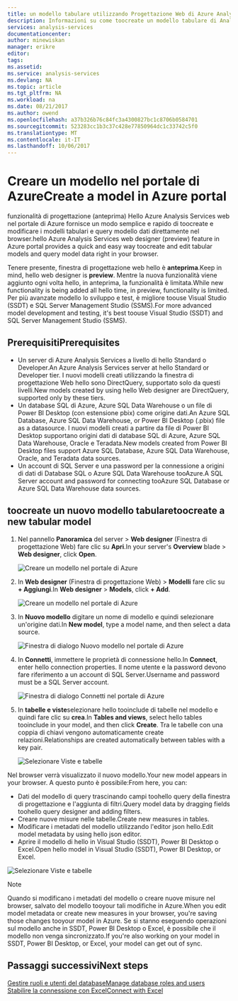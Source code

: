 ```yaml
---
title: un modello tabulare utilizzando Progettazione Web di Azure Analysis Services hello aaaCreate | Documenti Microsoft
description: Informazioni su come toocreate un modello tabulare di Analysis Services di Azure tramite hello designer Web nel portale di Azure.
services: analysis-services
documentationcenter: 
author: minewiskan
manager: erikre
editor: 
tags: 
ms.assetid: 
ms.service: analysis-services
ms.devlang: NA
ms.topic: article
ms.tgt_pltfrm: NA
ms.workload: na
ms.date: 08/21/2017
ms.author: owend
ms.openlocfilehash: a37b326b76c84fc3a4300827bc1c8706b0584701
ms.sourcegitcommit: 523283cc1b3c37c428e77850964dc1c33742c5f0
ms.translationtype: MT
ms.contentlocale: it-IT
ms.lasthandoff: 10/06/2017
---
```

# <a name="create-a-model-in-azure-portal"></a><span data-ttu-id="33153-103">Creare un modello nel portale di Azure</span><span class="sxs-lookup"><span data-stu-id="33153-103">Create a model in Azure portal</span></span>

<span data-ttu-id="33153-104">funzionalità di progettazione (anteprima) Hello Azure Analysis Services web nel portale di Azure fornisce un modo semplice e rapido di toocreate e modificare i modelli tabulari e query modello dati direttamente nel browser.</span><span class="sxs-lookup"><span data-stu-id="33153-104">hello Azure Analysis Services web designer (preview) feature in Azure portal provides a quick and easy way toocreate and edit tabular models and query model data right in your browser.</span></span> 

<span data-ttu-id="33153-105">Tenere presente, finestra di progettazione web hello è **anteprima**.</span><span class="sxs-lookup"><span data-stu-id="33153-105">Keep in mind, hello web designer is **preview**.</span></span> <span data-ttu-id="33153-106">Mentre la nuova funzionalità viene aggiunto ogni volta hello, in anteprima, la funzionalità è limitata.</span><span class="sxs-lookup"><span data-stu-id="33153-106">While new functionality is being added all hello time, in preview, functionality is limited.</span></span> <span data-ttu-id="33153-107">Per più avanzate modello lo sviluppo e test, è migliore toouse Visual Studio (SSDT) e SQL Server Management Studio (SSMS).</span><span class="sxs-lookup"><span data-stu-id="33153-107">For more advanced model development and testing, it's best toouse Visual Studio (SSDT) and SQL Server Management Studio (SSMS).</span></span>

## <a name="prerequisites"></a><span data-ttu-id="33153-108">Prerequisiti</span><span class="sxs-lookup"><span data-stu-id="33153-108">Prerequisites</span></span>

- <span data-ttu-id="33153-109">Un server di Azure Analysis Services a livello di hello Standard o Developer.</span><span class="sxs-lookup"><span data-stu-id="33153-109">An Azure Analysis Services server at hello Standard or Developer tier.</span></span> <span data-ttu-id="33153-110">I nuovi modelli creati utilizzando la finestra di progettazione Web hello sono DirectQuery, supportato solo da questi livelli.</span><span class="sxs-lookup"><span data-stu-id="33153-110">New models created by using hello Web designer are DirectQuery, supported only by these tiers.</span></span>
- <span data-ttu-id="33153-111">Un database SQL di Azure, Azure SQL Data Warehouse o un file di Power BI Desktop (con estensione pbix) come origine dati.</span><span class="sxs-lookup"><span data-stu-id="33153-111">An Azure SQL Database, Azure SQL Data Warehouse, or Power BI Desktop (.pbix) file as a datasource.</span></span> <span data-ttu-id="33153-112">I nuovi modelli creati a partire da file di Power BI Desktop supportano origini dati di database SQL di Azure, Azure SQL Data Warehouse, Oracle e Teradata.</span><span class="sxs-lookup"><span data-stu-id="33153-112">New models created from Power BI Desktop files support Azure SQL Database, Azure SQL Data Warehouse, Oracle, and Teradata data sources.</span></span>
- <span data-ttu-id="33153-113">Un account di SQL Server e una password per la connessione a origini di dati di Database SQL o Azure SQL Data Warehouse tooAzure.</span><span class="sxs-lookup"><span data-stu-id="33153-113">A SQL Server account and password for connecting tooAzure SQL Database or Azure SQL Data Warehouse data sources.</span></span>

## <a name="toocreate-a-new-tabular-model"></a><span data-ttu-id="33153-114">toocreate un nuovo modello tabulare</span><span class="sxs-lookup"><span data-stu-id="33153-114">toocreate a new tabular model</span></span>

1. <span data-ttu-id="33153-115">Nel pannello **Panoramica**  del server > **Web designer** (Finestra di progettazione Web) fare clic su **Apri**.</span><span class="sxs-lookup"><span data-stu-id="33153-115">In your server's **Overview** blade > **Web designer**, click **Open**.</span></span>

    ![Creare un modello nel portale di Azure](./media/analysis-services-create-model-portal/aas-create-portal-overview-wd.png)

2. <span data-ttu-id="33153-117">In **Web designer** (Finestra di progettazione Web)  >  **Modelli** fare clic su **+ Aggiungi**.</span><span class="sxs-lookup"><span data-stu-id="33153-117">In **Web designer** > **Models**, click **+ Add**.</span></span>

    ![Creare un modello nel portale di Azure](./media/analysis-services-create-model-portal/aas-create-portal-models.png)

3. <span data-ttu-id="33153-119">In **Nuovo modello** digitare un nome di modello e quindi selezionare un'origine dati.</span><span class="sxs-lookup"><span data-stu-id="33153-119">In **New model**, type a model name, and then select a data source.</span></span>

    ![Finestra di dialogo Nuovo modello nel portale di Azure](./media/analysis-services-create-model-portal/aas-create-portal-new-model.png)

4. <span data-ttu-id="33153-121">In **Connetti**, immettere le proprietà di connessione hello.</span><span class="sxs-lookup"><span data-stu-id="33153-121">In **Connect**, enter hello connection properties.</span></span> <span data-ttu-id="33153-122">Il nome utente e la password devono fare riferimento a un account di SQL Server.</span><span class="sxs-lookup"><span data-stu-id="33153-122">Username and password must be a SQL Server account.</span></span>

     ![Finestra di dialogo Connetti nel portale di Azure](./media/analysis-services-create-model-portal/aas-create-portal-connect.png)

5. <span data-ttu-id="33153-124">In **tabelle e viste**selezionare hello tooinclude di tabelle nel modello e quindi fare clic su **crea**.</span><span class="sxs-lookup"><span data-stu-id="33153-124">In **Tables and views**, select hello tables tooinclude in your model, and then click **Create**.</span></span> <span data-ttu-id="33153-125">Tra le tabelle con una coppia di chiavi vengono automaticamente create relazioni.</span><span class="sxs-lookup"><span data-stu-id="33153-125">Relationships are created automatically between tables with a key pair.</span></span>

     ![Selezionare Viste e tabelle](./media/analysis-services-create-model-portal/aas-create-portal-tables.png)

<span data-ttu-id="33153-127">Nel browser verrà visualizzato il nuovo modello.</span><span class="sxs-lookup"><span data-stu-id="33153-127">Your new model appears in your browser.</span></span> <span data-ttu-id="33153-128">A questo punto è possibile:</span><span class="sxs-lookup"><span data-stu-id="33153-128">From here, you can:</span></span>   

- <span data-ttu-id="33153-129">Dati del modello di query trascinando campi toohello query della finestra di progettazione e l'aggiunta di filtri.</span><span class="sxs-lookup"><span data-stu-id="33153-129">Query model data by dragging fields toohello query designer and adding filters.</span></span>
- <span data-ttu-id="33153-130">Creare nuove misure nelle tabelle.</span><span class="sxs-lookup"><span data-stu-id="33153-130">Create new measures in tables.</span></span>
- <span data-ttu-id="33153-131">Modificare i metadati del modello utilizzando l'editor json hello.</span><span class="sxs-lookup"><span data-stu-id="33153-131">Edit model metadata by using hello json editor.</span></span>
- <span data-ttu-id="33153-132">Aprire il modello di hello in Visual Studio (SSDT), Power BI Desktop o Excel.</span><span class="sxs-lookup"><span data-stu-id="33153-132">Open hello model in Visual Studio (SSDT), Power BI Desktop, or Excel.</span></span>

![Selezionare Viste e tabelle](./media/analysis-services-create-model-portal/aas-create-portal-query.png)

> [!NOTE]
> <span data-ttu-id="33153-134">Quando si modificano i metadati del modello o creare nuove misure nel browser, salvato del modello tooyour tali modifiche in Azure.</span><span class="sxs-lookup"><span data-stu-id="33153-134">When you edit model metadata or create new measures in your browser, you're saving those changes tooyour model in Azure.</span></span> <span data-ttu-id="33153-135">Se si stanno eseguendo operazioni sul modello anche in SSDT, Power BI Desktop o Excel, è possibile che il modello non venga sincronizzato.</span><span class="sxs-lookup"><span data-stu-id="33153-135">If you're also working on your model in SSDT, Power BI Desktop, or Excel, your model can get out of sync.</span></span>


## <a name="next-steps"></a><span data-ttu-id="33153-136">Passaggi successivi</span><span class="sxs-lookup"><span data-stu-id="33153-136">Next steps</span></span> 
[<span data-ttu-id="33153-137">Gestire ruoli e utenti del database</span><span class="sxs-lookup"><span data-stu-id="33153-137">Manage database roles and users</span></span>](analysis-services-database-users.md)  
[<span data-ttu-id="33153-138">Stabilire la connessione con Excel</span><span class="sxs-lookup"><span data-stu-id="33153-138">Connect with Excel</span></span>](analysis-services-connect-excel.md)  


